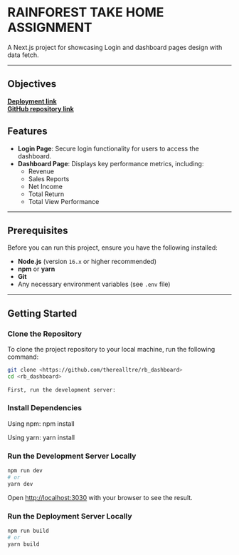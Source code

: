 # RAINFOREST TAKE HOME ASSIGNMENT

A Next.js project for showcasing 
Login and dashboard pages design with data fetch.

---
## Objectives

**[Deployment link](https://rb-dashboard-zeta.vercel.app)**  
**[GitHub repository link](https://github.com/therealltre/rb_dashboard)**

## Features

- **Login Page**: Secure login functionality for users to access the dashboard.
- **Dashboard Page**: Displays key performance metrics, including:
  - Revenue
  - Sales Reports
  - Net Income
  - Total Return
  - Total View Performance

---

## Prerequisites

Before you can run this project, ensure you have the following installed:

- **Node.js** (version `16.x` or higher recommended)
- **npm** or **yarn**
- **Git**
- Any necessary environment variables (see `.env` file)

---

## Getting Started

### Clone the Repository

To clone the project repository to your local machine, run the following command:

```bash
git clone <https://github.com/therealltre/rb_dashboard>
cd <rb_dashboard>
 
First, run the development server:
```

### Install Dependencies

Using npm:
npm install

Using yarn:
yarn install

### Run the Development Server Locally

```bash
npm run dev
# or
yarn dev
```

Open [http://localhost:3030](http://localhost:3030) with your browser to see the result.

### Run the Deployment Server Locally

```bash
npm run build
# or
yarn build
```



